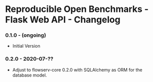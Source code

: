 # Reproducible Open Benchmarks - Flask Web API - Changelog

### 0.1.0 - (ongoing)

* Initial Version


### 0.2.0 - 2020-07-??

* Adjust to flowserv-core 0.2.0 with SQLAlchemy as ORM for the database model.
